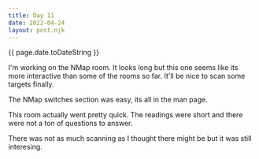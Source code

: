 ```yaml
---
title: Day 11
date: 2022-04-24
layout: post.njk
---
```


{{ page.date.toDateString }}

I'm working on the NMap room. It looks long but this one seems like its more interactive than some of the rooms so far. It'll be nice to scan some targets finally.

The NMap switches section was easy, its all in the man page.

This room actually went pretty quick. The readings were short and there were not a ton of questions to answer.

There was not as much scanning as I thought there might be but it was still interesing.